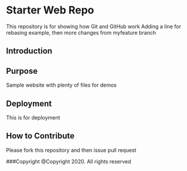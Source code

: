 # Starter Web Repo

This repository is for showing how Git and GitHub work
Adding a line for rebasing example, then more changes from myfeature branch



## Introduction

## Purpose

Sample website with plenty of files for demos

## Deployment
This is for deployment

## How to Contribute
Please fork this repository and then issue pull request

###Copyright
@Copyright 2020. All rights reserved
